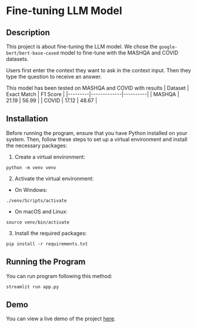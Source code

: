 # Fine-tuning LLM Model

## Description

This project is about fine-tuning the LLM model. We chose the `google-bert/bert-base-cased` model to fine-tune with the MASHQA and COVID datasets.

Users first enter the context they want to ask in the context input. Then they type the question to receive an answer.

This model has been tested on MASHQA and COVID with results
| Dataset | Exact Match | F1 Score |
|---------|-------------|----------|
| MASHQA | 21.19 | 56.99 |
| COVID | 17.12 | 48.67 |

## Installation

Before running the program, ensure that you have Python installed on your system. Then, follow these steps to set up a virtual environment and install the necessary packages:

1. Create a virtual environment:

```
python -m venv venv
```

2. Activate the virtual environment:

- On Windows:

```
./venv/Scripts/activate
```

- On macOS and Linux:

```
source venv/bin/activate
```

3. Install the required packages:

```
pip install -r requirements.txt
```

## Running the Program

You can run program following this method:

```
streamlit run app.py
```

## Demo

You can view a live demo of the project [here](https://cos30018-llm.streamlit.app/).
